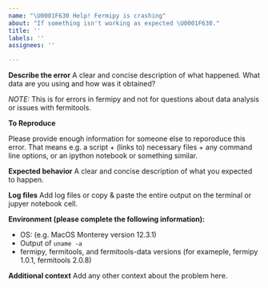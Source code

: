 ```yaml
---
name: "\U0001F630 Help! Fermipy is crashing"
about: "If something isn't working as expected \U0001F630."
title: ''
labels: ''
assignees: ''

---
```


**Describe the error**
A clear and concise description of what happened. What data are you using and how was it obtained? 

*NOTE:* This is for errors in fermipy and not for questions about data analysis or issues with fermitools.

**To Reproduce**

Please provide enough information for someone else to reporoduce this error. That means e.g. a script + (links to) necessary files + any command line options, or an ipython notebook or something similar.

**Expected behavior**
A clear and concise description of what you expected to happen.

**Log files**
Add log files or copy & paste the entire output on the terminal or jupyer notebook cell.

**Environment (please complete the following information):**
 - OS: (e.g. MacOS Monterey version 12.3.1)
 - Output of `uname -a`
 - fermipy, fermitools, and fermitools-data versions (for exameple, fermipy 1.0.1, fermitools 2.0.8)


**Additional context**
Add any other context about the problem here.
